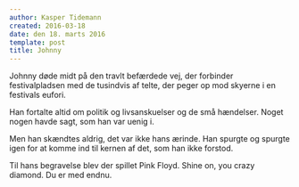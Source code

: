 ```yaml
---
author: Kasper Tidemann
created: 2016-03-18
date: den 18. marts 2016
template: post
title: Johnny
---
```


Johnny døde midt på den travlt befærdede vej, der forbinder festivalpladsen med de tusindvis af telte, der peger op mod skyerne i en festivals eufori.

Han fortalte altid om politik og livsanskuelser og de små hændelser. Noget nogen havde sagt, som han var uenig i.

Men han skændtes aldrig, det var ikke hans ærinde. Han spurgte og spurgte igen for at komme ind til kernen af det, som han ikke forstod.

Til hans begravelse blev der spillet Pink Floyd. Shine on, you crazy diamond. Du er med endnu.